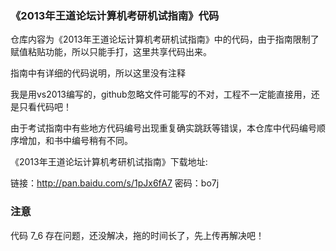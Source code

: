 ### 《2013年王道论坛计算机考研机试指南》代码

仓库内容为《2013年王道论坛计算机考研机试指南》中的代码，由于指南限制了赋值粘贴功能，所以只能手打，这里共享代码出来。

指南中有详细的代码说明，所以这里没有注释

我是用vs2013编写的，github忽略文件可能写的不对，工程不一定能直接用，还是只看代码吧！

由于考试指南中有些地方代码编号出现重复确实跳跃等错误，本仓库中代码编号顺序增加，和书中编号稍有不同。

《2013年王道论坛计算机考研机试指南》下载地址:

链接：http://pan.baidu.com/s/1pJx6fA7 密码：bo7j

### 注意

代码 7_6 存在问题，还没解决，拖的时间长了，先上传再解决吧！


